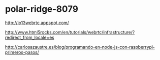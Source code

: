 # polar-ridge-8079

http://io13webrtc.appspot.com/

http://www.html5rocks.com/en/tutorials/webrtc/infrastructure/?redirect_from_locale=es

http://carlosazaustre.es/blog/programando-en-node-js-con-raspberrypi-primeros-pasos/
